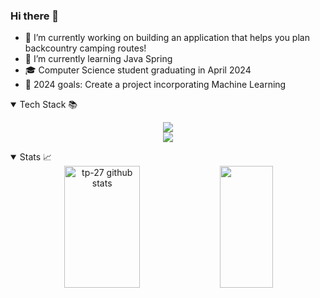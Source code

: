 ### Hi there 👋
- 🔭 I’m currently working on building an application that helps you plan backcountry camping routes!
- 🌱 I’m currently learning Java Spring 
- 🎓 Computer Science student graduating in April 2024 
- 🥅 2024 goals: Create a project incorporating Machine Learning


<details open>
<summary>  Tech Stack 📚 </summary>
<p align="center">
        <a href="https://skillicons.dev">
            <img src="https://skillicons.dev/icons?i=javascript,python,java,react,express,nodejs,mongodb,c,php,html,css"/>
        </a>
        <br />
        <a href="https://skillicons.dev">
            <img src="https://skillicons.dev/icons?i=mysql,postgres,aws,gcp,figma,git,docker,postman,netlify,linux"/>
        </a>
    </p>
</details>


<details open>
<summary>  Stats 📈 </summary>
<div align="center">  
  <img width="49%" height="195px" src="https://github-readme-stats.vercel.app/api?username=tp-27&show_icons=true&count_private=true&hide_border=true&title_color=26A269&icon_color=26A269&text_color=c9d1d9&bg_color=0d1117" alt="tp-27 github stats" /> 
  <img width="41%" height="195px" src="https://github-readme-stats.vercel.app/api/top-langs/?username=tp-27&layout=compact&hide_border=true&&hide=python&title_color=26A269&text_color=ff91a4&bg_color=0d1117" />
</div>
</details>


